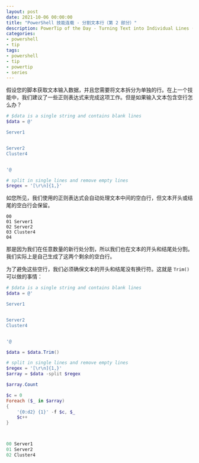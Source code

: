 ```yaml
---
layout: post
date: 2021-10-06 00:00:00
title: "PowerShell 技能连载 - 分割文本行（第 2 部分）"
description: PowerTip of the Day - Turning Text into Individual Lines (Part 2)
categories:
- powershell
- tip
tags:
- powershell
- tip
- powertip
- series
---
```

假设您的脚本获取文本输入数据，并且您需要将文本拆分为单独的行。在上一个技能中，我们建议了一些正则表达式来完成这项工作。但是如果输入文本包含空行怎么办？

```powershell
# $data is a single string and contains blank lines
$data = @'

Server1


Server2
Cluster4


'@

# split in single lines and remove empty lines
$regex = '[\r\n]{1,}'
```

如您所见，我们使用的正则表达式会自动处理文本中间的空白行，但文本开头或结尾的空白行会保留。

    00
    01 Server1
    02 Server2
    03 Cluster4
    04

那是因为我们在任意数量的新行处分割，所以我们也在文本的开头和结尾处分割。我们实际上是自己生成了这两个剩余的空白行。

为了避免这些空行，我们必须确保文本的开头和结尾没有换行符。这就是 `Trim()` 可以做的事情：

```powershell
# $data is a single string and contains blank lines
$data = @'

Server1


Server2
Cluster4


'@

$data = $data.Trim()

# split in single lines and remove empty lines
$regex = '[\r\n]{1,}'
$array = $data -split $regex

$array.Count

$c = 0
Foreach ($_ in $array)
{
    '{0:d2} {1}' -f $c, $_
    $c++
}



00 Server1
01 Server2
02 Cluster4
```

<!--本文国际来源：[Turning Text into Individual Lines (Part 2)](https://community.idera.com/database-tools/powershell/powertips/b/tips/posts/turning-text-into-individual-lines-part-2)-->

